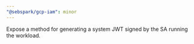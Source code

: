 ```yaml
---
"@sebspark/gcp-iam": minor
---
```


Expose a method for generating a system JWT signed by the SA running the workload.
